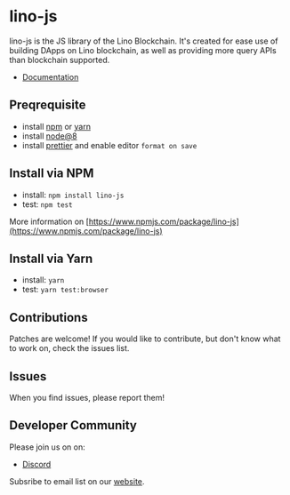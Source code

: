 # lino-js

lino-js is the JS library of the Lino Blockchain. It's created for ease use of building DApps on Lino blockchain, as well as providing more query APIs than blockchain supported.

- [Documentation](/doc)

## Preqrequisite

- install [npm](https://www.npmjs.com/get-npm) or [yarn](https://yarnpkg.com/en/docs/install#mac-stable)
- install [node@8](https://nodejs.org/en/)
- install [prettier](https://github.com/prettier/prettier) and enable editor `format on save`

## Install via NPM

- install: `npm install lino-js`
- test: `npm test`

More information on [https://www.npmjs.com/package/lino-js](https://www.npmjs.com/package/lino-js)

## Install via Yarn

- install: `yarn`
- test: `yarn test:browser`

## Contributions

Patches are welcome! If you would like to contribute, but don't know what to work on, check the issues list.

## Issues

When you find issues, please report them!

## Developer Community

Please join us on on:

- [Discord](https://discord.gg/TUxp3ww)

Subsribe to email list on our [website](https://lino.network).

